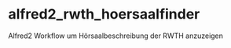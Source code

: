 alfred2_rwth_hoersaalfinder
===========================

Alfred2 Workflow um Hörsaalbeschreibung der RWTH anzuzeigen
